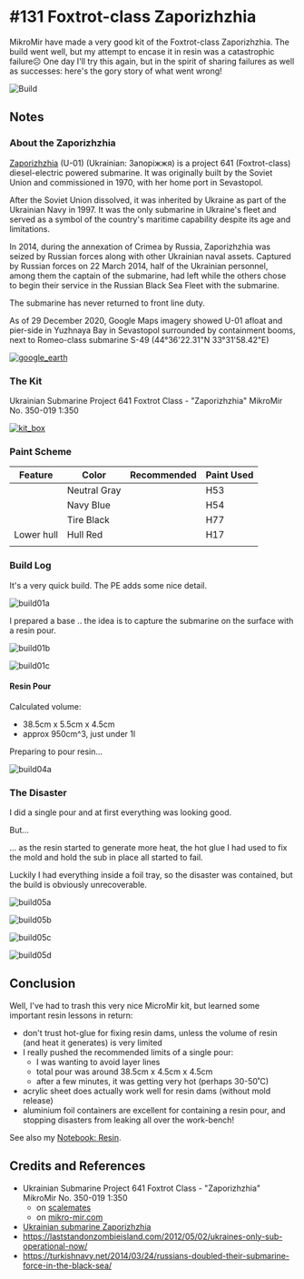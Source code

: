 # #131 Foxtrot-class Zaporizhzhia

MikroMir have made a very good kit of the Foxtrot-class Zaporizhzhia. The build went well, but my attempt to encase it in resin was a catastrophic failure☹ One day I'll try this again, but in the spirit of sharing failures as well as successes: here's the gory story of what went wrong!

![Build](./assets/Zaporizhzhia_build.jpg?raw=true)

## Notes

### About the Zaporizhzhia

[Zaporizhzhia](https://en.wikipedia.org/wiki/Ukrainian_submarine_Zaporizhzhia) (U-01) (Ukrainian: Запоріжжя) is a project 641 (Foxtrot-class) diesel-electric powered submarine. It was originally built by the Soviet Union and commissioned in 1970, with her home port in Sevastopol.

After the Soviet Union dissolved, it was inherited by Ukraine as part of the Ukrainian Navy in 1997. It was the only submarine in Ukraine's fleet and served as a symbol of the country's maritime capability despite its age and limitations.

In 2014, during the annexation of Crimea by Russia, Zaporizhzhia was seized by Russian forces along with other Ukrainian naval assets. Captured by Russian forces on 22 March 2014, half of the Ukrainian personnel, among them the captain of the submarine, had left while the others chose to begin their service in the Russian Black Sea Fleet with the submarine.

The submarine has never returned to front line duty.

As of 29 December 2020, Google Maps imagery showed U-01 afloat and pier-side in Yuzhnaya Bay in Sevastopol surrounded by containment booms, next to Romeo-class submarine S-49 (44°36'22.31"N  33°31'58.42"E)

[![google_earth](./assets/google_earth.png?raw=true)](https://maps.app.goo.gl/9YzbXDkk9yeQjd5p6)

### The Kit

Ukrainian Submarine Project 641 Foxtrot Class - "Zaporizhzhia" MikroMir No. 350-019 1:350

[![kit_box](./assets/kit_box.jpg)](https://www.scalemates.com/kits/mikromir-350-019-project-641-foxtrot-class-zaporizhzhia--949107)

### Paint Scheme

| Feature               | Color                | Recommended | Paint Used |
|-----------------------|----------------------|-------------|------------|
|                       | Neutral Gray         |             | H53        |
|                       | Navy Blue            |             | H54        |
|                       | Tire Black           |             | H77        |
| Lower hull            | Hull Red             |             | H17        |
|                       |                      |             |            |

### Build Log

It's a very quick build. The PE adds some nice detail.

![build01a](./assets/build01a.jpg?raw=true)

I prepared a base .. the idea is to capture the submarine on the surface with a resin pour.

![build01b](./assets/build01b.jpg?raw=true)

![build01c](./assets/build01c.jpg?raw=true)

#### Resin Pour

Calculated volume:

* 38.5cm x 5.5cm x 4.5cm
* approx 950cm^3, just under 1l

Preparing to pour resin...

![build04a](./assets/build04a.jpg?raw=true)

### The Disaster

I did a single pour and at first everything was looking good.

But...

... as the resin started to generate more heat, the hot glue I had used to fix the mold and hold the sub in place all started to fail.

Luckily I had everything inside a foil tray, so the disaster was contained,
but the build is obviously unrecoverable.

![build05a](./assets/build05a.jpg?raw=true)

![build05b](./assets/build05b.jpg?raw=true)

![build05c](./assets/build05c.jpg?raw=true)

![build05d](./assets/build05d.jpg?raw=true)

## Conclusion

Well, I've had to trash this very nice MicroMir kit, but learned some important resin lessons in return:

* don't trust hot-glue for fixing resin dams, unless the volume of resin (and heat it generates) is very limited
* I really pushed the recommended limits of a single pour:
    * I was wanting to avoid layer lines
    * total pour was around 38.5cm x 4.5cm x 4.5cm
    * after a few minutes, it was getting very hot (perhaps 30-50˚C)
* acrylic sheet does actually work well for resin dams (without mold release)
* aluminium foil containers are excellent for containing a resin pour, and stopping disasters from leaking all over the work-bench!

See also my [Notebook: Resin](/notebook/resin/).

## Credits and References

* Ukrainian Submarine Project 641 Foxtrot Class - "Zaporizhzhia" MikroMir No. 350-019 1:350
    * on [scalemates](https://www.scalemates.com/kits/mikromir-350-019-project-641-foxtrot-class-zaporizhzhia--949107)
    * on [mikro-mir.com](http://mikro-mir.com/en/ships-scales/1-350/170-project-641.html)
* [Ukrainian submarine Zaporizhzhia](https://en.wikipedia.org/wiki/Ukrainian_submarine_Zaporizhzhia)
* <https://laststandonzombieisland.com/2012/05/02/ukraines-only-sub-operational-now/>
* <https://turkishnavy.net/2014/03/24/russians-doubled-their-submarine-force-in-the-black-sea/>
